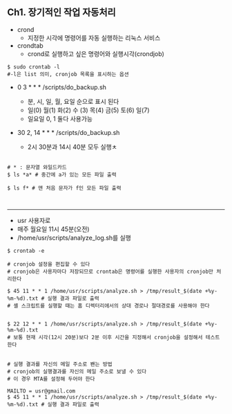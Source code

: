 
## Ch1. 장기적인 작업 자동처리 

- crond
    - 지정한 시각에 명령어를 자동 실행하는 리눅스 서비스
- crondtab
    - crond로 실행하고 싶은 명령어와 실행시각(crondjob)
    

```
$ sudo crontab -l
#-l은 list 의미, cronjob 목록을 표시하는 옵션
```

- 0 3 * * * /scripts/do_backup.sh
    - 분, 시, 일, 월, 요일 순으로 표시 된다 
    - 일(0) 월(1) 화(2) 수 (3) 목(4) 금(5) 토(6) 일(7)
    - 일요일 0, 1 둘다 사용가능 
    
    
- 30 2, 14 * * * /scripts/do_backup.sh
    - 2시 30분과 14시 40분 모두 실행ㅊ


```

# * : 문자열 와일드카드
$ ls *a* # 중간에 a가 있는 모든 파일 출력

$ ls f* # 맨 처음 문자가 f인 모든 파일 출력 



```

<hr>

- usr 사용자로 
- 매주 월요일 11시 45분(오전)
- /home/usr/scripts/analyze_log.sh를 실행

```
$ crontab -e 

# cronjob 설정을 편집할 수 있다
# cronjob은 사용자마다 저장되므로 crontab은 명령어를 실행한 사용자의 cronjob만 처리한다 

$ 45 11 * * 1 /home/usr/scripts/analyze.sh > /tmp/result_$(date +%y-%m-%d).txt # 실행 결과 파일로 출력 
# 셸 스크립트를 실행할 때는 홈 디렉터리에서의 상대 경로나 절대경로를 사용해야 한다 


$ 22 12 * * 1 /home/usr/scripts/analyze.sh > /tmp/result_$(date +%y-%m-%d).txt 
# 보통 현재 시각(12시 20분)보다 2분 이후 시간을 지정해서 cronjob을 설정해서 테스트 한다 


```

```
# 실행 결과를 자신의 메일 주소로 봰는 방법
# cronjob의 실행결과를 자신의 메일 주소로 보낼 수 있다 
# 이 경우 MTA를 설정해 두어야 한다 

MAILTO = usr@gmail.com
$ 45 11 * * 1 /home/usr/scripts/analyze.sh > /tmp/result_$(date +%y-%m-%d).txt # 실행 결과 파일로 출력 


```

